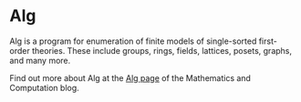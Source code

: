 Alg
===

Alg is a program for enumeration of finite models of single-sorted first-order theories. These include groups, rings, fields, lattices, posets, graphs, and many more.

Find out more about Alg at the [Alg page](http://math.andrej.com/alg/) of the Mathematics and Computation blog.
